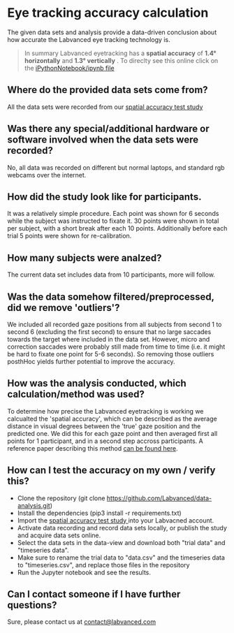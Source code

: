# Eye tracking accuracy calculation
The given data sets and analysis provide a data-driven conclusion about how accurate the Labvanced eye tracking technology is.
> In summary Labvanced eyetracking has a **spatial accuracy** of **1.4° horizontally** and **1.3° vertically** .
To direclty see this online click on the [iPythonNotebook/ipynb file](https://github.com/Labvanced/data-analysis/blob/master/EyeTrackerAccuracy/eyetracking_accuracy.ipynb)

## Where do the provided data sets come from?
All the data sets were recorded from our [spatial accuracy test study ](https://www.labvanced.com/page/library/12990)

## Was there any special/additional hardware or software involved when the data sets were recorded?
No, all data was recorded on different but normal laptops, and standard rgb webcams over the internet.

## How did the study look like for participants.
It was a relatively simple procedure. Each point was shown for 6 seconds while the subject was instructed to fixate it. 30 points were shown in total per subject, with a short break after each 10 points. Additionally before each trial 5 points were shown for re-calibration. 

## How many subjects were analzed?
The current data set includes data from 10 participants, more will follow.

## Was the data somehow filtered/preprocessed, did we remove 'outliers'?
We included all recorded gaze positions from all subjects from second 1 to second 6 (excluding the first second) to ensure that no large saccades towards the target where included in the data set. However, micro and correction saccades were probably still made from time to time (i.e. it might be hard to fixate one point for 5-6 seconds). So removing those outliers posthHoc yields further potential to improve the accuracy. 

## How was the analysis conducted, which calculation/method was used?
To determine how precise the Labvanced eyetracking is working we calcualted the 'spatial accuracy', which can be described as the average
distance in visual degrees between the 'true' gaze position and the predicted one. We did this for each gaze point and then averaged first 
all points for 1 participant, and in a second step accross participants. A reference paper describing this method [can be found here](https://www.researchgate.net/publication/254007815_Eye_tracker_data_quality_What_it_is_and_how_to_measure_it).

## How can I test the accuracy on my own / verify this?
- Clone the repository (git clone https://github.com/Labvanced/data-analysis.git)
- Install the dependencies (pip3 install -r requirements.txt) 
- Import the [spatial accuracy test study ](https://www.labvanced.com/page/library/12990) into your Labvacned account.
- Activate data recording and record data sets locally, or publish the study and acquire data sets online.
- Select the data sets in the data-view and download both "trial data" and "timeseries data".
- Make sure to rename the trial data  to "data.csv" and the timeseries data to "timeseries.csv", and replace those files in the repository
- Run the Jupyter notebook and see the results.


## Can I contact someone if I have further questions?
Sure, please contact us at contact@labvanced.com 


